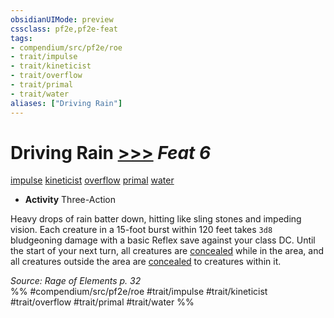 ```yaml
---
obsidianUIMode: preview
cssclass: pf2e,pf2e-feat
tags:
- compendium/src/pf2e/roe
- trait/impulse
- trait/kineticist
- trait/overflow
- trait/primal
- trait/water
aliases: ["Driving Rain"]
---
```

# Driving Rain  [>>>](rules/core-rulebook/chapter-9-playing-the-game.md#Actions "Three-Action") *Feat 6*  
[impulse](rules/traits/impulse-roe.md "Impulse Action & Ability Trait")  [kineticist](rules/traits/kineticist-roe.md "Kineticist Class Trait")  [overflow](rules/traits/overflow-roe.md "Overflow Action & Ability Trait")  [primal](rules/traits/primal.md "Primal Tradition Trait")  [water](rules/traits/water.md "Water Energy & Element Trait")  

- **Activity** Three-Action

Heavy drops of rain batter down, hitting like sling stones and impeding vision. Each creature in a 15-foot burst within 120 feet takes `3d8` bludgeoning damage with a basic Reflex save against your class DC. Until the start of your next turn, all creatures are [concealed](rules/conditions.md#Concealed) while in the area, and all creatures outside the area are [concealed](rules/conditions.md#Concealed) to creatures within it.

*Source: Rage of Elements p. 32*  
%% #compendium/src/pf2e/roe #trait/impulse #trait/kineticist #trait/overflow #trait/primal #trait/water %%